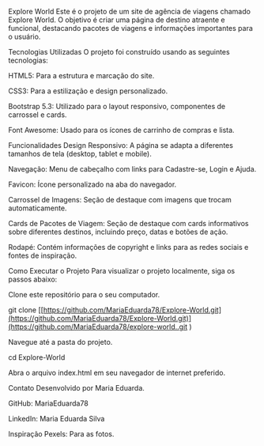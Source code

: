 
Explore World
Este é o projeto de um site de agência de viagens chamado Explore World. O objetivo é criar uma página de destino atraente e funcional, destacando pacotes de viagens e informações importantes para o usuário.

Tecnologias Utilizadas
O projeto foi construído usando as seguintes tecnologias:

HTML5: Para a estrutura e marcação do site.

CSS3: Para a estilização e design personalizado.

Bootstrap 5.3: Utilizado para o layout responsivo, componentes de carrossel e cards.

Font Awesome: Usado para os ícones de carrinho de compras e lista.

Funcionalidades
Design Responsivo: A página se adapta a diferentes tamanhos de tela (desktop, tablet e mobile).

Navegação: Menu de cabeçalho com links para Cadastre-se, Login e Ajuda.

Favicon: Ícone personalizado na aba do navegador.

Carrossel de Imagens: Seção de destaque com imagens que trocam automaticamente.

Cards de Pacotes de Viagem: Seção de destaque com cards informativos sobre diferentes destinos, incluindo preço, datas e botões de ação.

Rodapé: Contém informações de copyright e links para as redes sociais e fontes de inspiração.

Como Executar o Projeto
Para visualizar o projeto localmente, siga os passos abaixo:

Clone este repositório para o seu computador.

git clone [[https://github.com/MariaEduarda78/Explore-World.git](https://github.com/MariaEduarda78/Explore-World.git)](https://github.com/MariaEduarda78/explore-world..git
)

Navegue até a pasta do projeto.

cd Explore-World

Abra o arquivo index.html em seu navegador de internet preferido.

Contato
Desenvolvido por Maria Eduarda.

GitHub: MariaEduarda78

LinkedIn: Maria Eduarda Silva

Inspiração
Pexels: Para as fotos.
